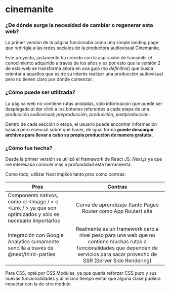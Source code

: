 # cinemanite

### ¿De dónde surge la necesidad de cambiar o regenerar esta web?

La primer versión de la página funcionaba como una simple landing page que redirigía a las redes sociales de la productora audiovisual Cinemanite.

Este proyecto, justamente ha crecido con la aspiración de transmitir el conocimiento adquirido a través de los años y es por esto que la versión 2 de esta web se transforma ahora en una guía (_no definitiva_) que busca orientar a aquellos que es de su interés realizar una producción audiovisual pero no tienen claro por dónde comenzar.

### ¿Cómo puede ser utilizada?
La página web no contiene rutas anidadas, sólo información que puede ser desplegada al dar click a los botones referentes a cada etapa de una producción audiovisual; *preproducción*, *producción*, *postproducción*.

Dentro de cada sección o etapa, el usuario puede encontrar información básica pero esencial sobre qué hacer, de igual forma **puede descargar archivos para llevar a cabo su propia producción de manera gratuita**.

### ¿Cómo fue hecha?
Desde la primer versión se utilizó el framework de React JS;  *Next.js* ya que me interesaba conocer más a profundidad esta herramienta.

Como todo, utilizar Next implicó tanto pros como contras:

| Pros | Contras |
| ------------- |:-------------:|
| Components nativos, como el <Image / > o <Link / > ya que son optimizados y sólo es necesario importarlos   | Curva de aprendizaje (tanto Pages Router como App Router) alta |
| Integración con Google Analytics sumamente sencilla a través de @next/third-parties    | Realmente es un framework caro a nivel peso para una web que no contiene muchas rutas o funcionalidades que dependan de servicios para sacar provecho de SSR (Server Side Rendering) |


Para CSS, opté por CSS Modules, ya que quería reforzar CSS puro y sus nuevas funcionalidades y al mismo tiempo evitar que alguna clase pudiera impactar con la de otro módulo.
